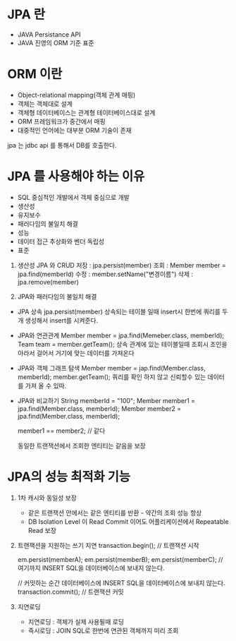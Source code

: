 # JPA 란
- JAVA Persistance API
- JAVA 진영의 ORM 기준 표준

# ORM 이란
- Object-relational mapping(객체 관계 매핑)
- 객체는 객체대로 설계
- 객체형 데이터베이스는 관계형 테이터베이스대로 설계
- ORM 프레임워크가 중간에서 매핑
- 대중적인 언어에는 대부분 ORM 기술이 존재

jpa 는 jdbc api 를 통해서 DB를 호출한다.

# JPA 를 사용해야 하는 이유
- SQL 중심적인 개발에서 객체 중심으로 개발
- 생산성
- 유지보수
- 패러다임의 불일치 해결
- 성능
- 데이터 접근 추상화와 벤더 독립성
- 표준

1. 생산성 JPA 와 CRUD
저장 : jpa.persist(member)
조회 : Member member = jpa.find(memberId)
수정 : member.setName("변경이름")
삭제 : jpa.remove(member)

2. JPA와 패러다임의 불일치 해결
- JPA 상속 
jpa.persist(member)
   상속되는 테이블 일때 insert시 한번에 쿼리를 두개 생성해서 insert를 시켜준다.
- JPA와 연관관계
Member member = jpa.find(Memeber.class, memberId);
Team team = member.getTeam();
    상속 관계에 있는 테이블일때 조회시 조인을 아라서 걸어서 거기에 맞는 데이터를 가져온다    
- JPA와 객체 그래프 탐색
Member member = jap.find(Member.class, memberId);
member.getTeam();
    쿼리를 확인 하지 않고 신뢰할수 있는 데이터를 가져 올 수 있따.
- JPA와 비교하기
    String memberId = "100";
    Member member1 = jpa.find(Member.class, memberId);
    Member member2 = jpa.find(Member.class, memberId);

    member1 == member2;     // 같다

    동일한 트랜잭션에서 조회한 엔티티는 같음을 보장

# JPA의 성능 최적화 기능
1. 1차 캐시와 동일성 보장
    - 같은 트랜잭션 안에서는 같은 엔티티를 반환 - 약간의 조회 성능 항상
    - DB Isolation Level 이 Read Commit 이어도 어플리케이션에서 Repeatable Read 보장
2. 트랜잭션을 지원하는 쓰기 지연
    transaction.begin();        // 트랜잭션 시작

    em.persist(memberA);
    em.persist(memberB);
    em.persist(memberC);
    // 여기까지 INSERT SQL을 데이터베이스에 보내지 않는다.

    // 커밋하는 순간 데이터베이스에 INSERT SQL을 데이터베이스에 보내지 않는다.
    transaction.commit();   // 트랜잭션 커밋
3. 지연로딩
    - 지연로딩 : 객체가 실제 사용될때 로딩
    - 즉시로딩 : JOIN SQL로 한번에 연관된 객체까지 미리 조회